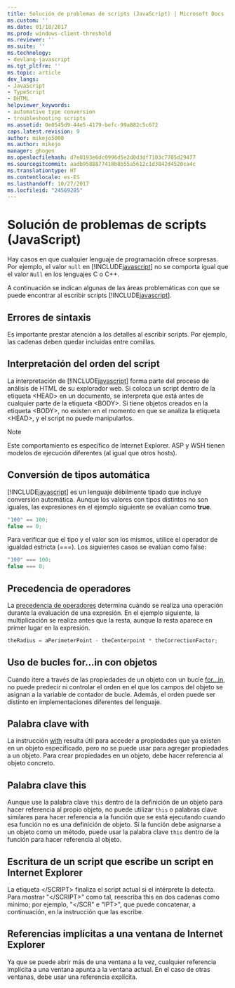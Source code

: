 ```yaml
---
title: Solución de problemas de scripts (JavaScript) | Microsoft Docs
ms.custom: ''
ms.date: 01/18/2017
ms.prod: windows-client-threshold
ms.reviewer: ''
ms.suite: ''
ms.technology:
- devlang-javascript
ms.tgt_pltfrm: ''
ms.topic: article
dev_langs:
- JavaScript
- TypeScript
- DHTML
helpviewer_keywords:
- automative type conversion
- troubleshooting scripts
ms.assetid: 0e0545d9-44e5-4179-befc-99a882c5c672
caps.latest.revision: 9
author: mikejo5000
ms.author: mikejo
manager: ghogen
ms.openlocfilehash: d7e0193e6dc0996d5e2d0d3df7103c7705d29477
ms.sourcegitcommit: aadb9588877418b8b55a5612c1d3842d4520ca4c
ms.translationtype: HT
ms.contentlocale: es-ES
ms.lasthandoff: 10/27/2017
ms.locfileid: "24569285"
---
```

# <a name="troubleshooting-your-scripts-javascript"></a>Solución de problemas de scripts (JavaScript)
Hay casos en que cualquier lenguaje de programación ofrece sorpresas. Por ejemplo, el valor `null` en [!INCLUDE[javascript](../../javascript/includes/javascript-md.md)] no se comporta igual que el valor `Null` en los lenguajes C o C++.  
  
 A continuación se indican algunas de las áreas problemáticas con que se puede encontrar al escribir scripts [!INCLUDE[javascript](../../javascript/includes/javascript-md.md)].  
  
## <a name="syntax-errors"></a>Errores de sintaxis  
 Es importante prestar atención a los detalles al escribir scripts. Por ejemplo, las cadenas deben quedar incluidas entre comillas.  
  
## <a name="order-of-script-interpretation"></a>Interpretación del orden del script  
 La interpretación de [!INCLUDE[javascript](../../javascript/includes/javascript-md.md)] forma parte del proceso de análisis de HTML de su explorador web. Si coloca un script dentro de la etiqueta \<HEAD> en un documento, se interpreta que está antes de cualquier parte de la etiqueta \<BODY>. Si tiene objetos creados en la etiqueta \<BODY>, no existen en el momento en que se analiza la etiqueta \<HEAD>, y el script no puede manipularlos.  
  
> [!NOTE]
>  Este comportamiento es específico de Internet Explorer. ASP y WSH tienen modelos de ejecución diferentes (al igual que otros hosts).  
  
## <a name="automatic-type-coercion"></a>Conversión de tipos automática  
 [!INCLUDE[javascript](../../javascript/includes/javascript-md.md)] es un lenguaje débilmente tipado que incluye conversión automática. Aunque los valores con tipos distintos no son iguales, las expresiones en el ejemplo siguiente se evalúan como **true**.  
  
```JavaScript  
"100" == 100;  
false == 0;  
```  
  
 Para verificar que el tipo y el valor son los mismos, utilice el operador de igualdad estricta (===). Los siguientes casos se evalúan como false:  
  
```JavaScript  
"100" === 100;  
false === 0;  
```  
  
## <a name="operator-precedence"></a>Precedencia de operadores  
 La [precedencia de operadores](../../javascript/operator-subtractprecedence-javascript.md) determina cuándo se realiza una operación durante la evaluación de una expresión. En el ejemplo siguiente, la multiplicación se realiza antes que la resta, aunque la resta aparece en primer lugar en la expresión.  
  
```JavaScript  
theRadius = aPerimeterPoint - theCenterpoint * theCorrectionFactor;  
```  
  
## <a name="using-forin-loops-with-objects"></a>Uso de bucles for...in con objetos  
 Cuando itere a través de las propiedades de un objeto con un bucle [for...in](../../javascript/reference/for-dot-dot-dot-in-statement-javascript.md), no puede predecir ni controlar el orden en el que los campos del objeto se asignan a la variable de contador de bucle. Además, el orden puede ser distinto en implementaciones diferentes del lenguaje.  
  
## <a name="with-keyword"></a>Palabra clave with  
 La instrucción [with](../../javascript/reference/with-statement-javascript.md) resulta útil para acceder a propiedades que ya existen en un objeto especificado, pero no se puede usar para agregar propiedades a un objeto. Para crear propiedades en un objeto, debe hacer referencia al objeto concreto.  
  
## <a name="this-keyword"></a>Palabra clave this  
 Aunque use la palabra clave `this` dentro de la definición de un objeto para hacer referencia al propio objeto, no puede utilizar `this` o palabras clave similares para hacer referencia a la función que se está ejecutando cuando esa función no es una definición de objeto. Si la función debe asignarse a un objeto como un método, puede usar la palabra clave `this` dentro de la función para hacer referencia al objeto.  
  
## <a name="writing-a-script-that-writes-a-script-in-internet-explorer"></a>Escritura de un script que escribe un script en Internet Explorer  
 La etiqueta \</SCRIPT> finaliza el script actual si el intérprete la detecta. Para mostrar "\</SCRIPT>" como tal, reescriba this en dos cadenas como mínimo; por ejemplo, "\</SCR" e "IPT>", que puede concatenar, a continuación, en la instrucción que las escribe.  
  
## <a name="implicit-window-references-in-internet-explorer"></a>Referencias implícitas a una ventana de Internet Explorer  
 Ya que se puede abrir más de una ventana a la vez, cualquier referencia implícita a una ventana apunta a la ventana actual. En el caso de otras ventanas, debe usar una referencia explícita.